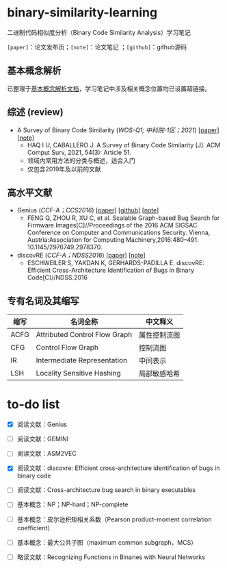 # binary-similarity-learning

二进制代码相似度分析（Binary Code Similarity Analysis）学习笔记

`[paper]`：论文发布页；`[note]`：论文笔记 ；`[github]`：github源码

## 基本概念解析

已整理于[基本概念解析文档](./concept.md)，学习笔记中涉及相关概念位置均已设置超链接。

## 综述 (review)

- A Survey of Binary Code Similarity (*WOS-Q1; 中科院-1区；2021*) [[paper]](https://dl.acm.org/doi/abs/10.1145/3446371) [[note]](./notes/A_Survey_of_Binary_Code_Similarity.md)
  - HAQ I U, CABALLERO J. A Survey of Binary Code Similarity [J]. ACM Comput Surv, 2021, 54(3): Article 51. 
  - 领域内常用方法的分类与概述，适合入门
  - 仅包含2019年及以前的文献

## 高水平文献

- Genius (*CCF-A；CCS2016*) [[paper]](https://dl.acm.org/doi/abs/10.1145/2976749.2978370) [[github]](https://github.com/qian-feng/Gencoding) [[note]](./notes/Genius.md)
  - FENG Q, ZHOU R, XU C, et al. Scalable Graph-based Bug Search for Firmware Images[C]//Proceedings of the 2016 ACM SIGSAC Conference on Computer and Communications Security. Vienna, Austria:Association for Computing Machinery,2016:480–491. 10.1145/2976749.2978370.
- discovRE (*CCF-A；NDSS2016*)  [[paper]](https://www.ndss-symposium.org/wp-content/uploads/2017/09/discovre-efficient-cross-architecture-identification-bugs-binary-code.pdf) [[note]](./notes/discovRE.md)
  - ESCHWEILER S, YAKDAN K, GERHARDS-PADILLA E. discovRE: Efficient Cross-Architecture Identification of Bugs in Binary Code[C]//NDSS.2016


## 专有名词及其缩写

| 缩写 | 名词全称                      | 中文释义     |
| ---- | ----------------------------- | ------------ |
| ACFG | Attributed Control Flow Graph | 属性控制流图 |
| CFG  | Control Flow Graph            | 控制流图     |
| IR   | Intermediate Representation   | 中间表示     |
| LSH  | Locality Sensitive Hashing    | 局部敏感哈希 |

# to-do list

- [x] 阅读文献：Genius
- [ ] 阅读文献：GEMINI
- [ ] 阅读文献：ASM2VEC
- [x] 阅读文献：discovre: Efficient cross-architecture identification of bugs in binary code
- [ ] 阅读文献：Cross-architecture bug search in binary executables
- [ ] 基本概念：NP；NP-hard；NP-complete
- [ ] 基本概念：皮尔逊积矩相关系数（Pearson product-moment correlation coefficient）
- [ ] 基本概念：最大公共子图（maximum common subgraph，MCS）
- [ ] 略读文献：Recognizing Functions in Binaries with Neural Networks

